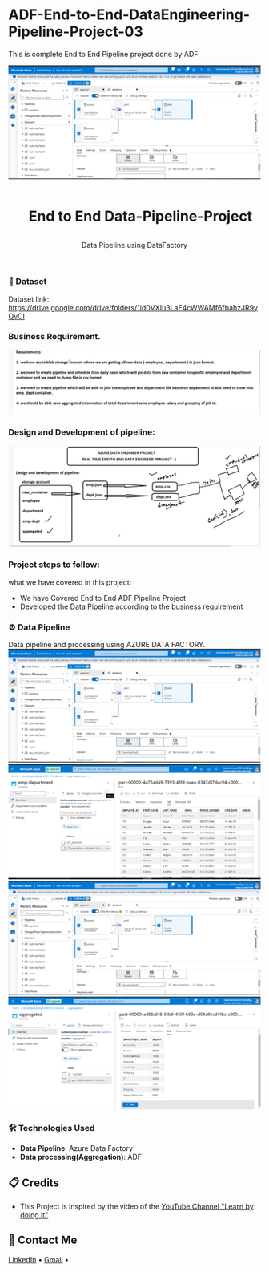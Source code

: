 # ADF-End-to-End-DataEngineering-Pipeline-Project-03

This is complete End to End Pipeline project done by ADF
<div align="center">
  <a href="#">
    <img src="https://github.com/zBalachandar/ADF-End-to-End-DataEngineering-Pipeline-Project-03/blob/main/Source/Azure%20DE%20production%20project%20small%20p3.png" alt="Banner" width="720">
  </a>

  <div id="user-content-toc">
    <ul>
      <summary><h1 style="display: inline-block;"> End to End Data-Pipeline-Project </h1></summary>
    </ul>
  </div>
  
  <p>Data Pipeline using DataFactory</p>
</div>
<br>

### 💾 Dataset
Dataset link: https://drive.google.com/drive/folders/1id0VXIu3LaF4cWWAMf6fbahzJR9yQvCI

### Business Requirement.
![image](https://github.com/zBalachandar/ADF-End-to-End-DataEngineering-Pipeline-Project-03/blob/main/Assets/Requirements.jpg)

### Design and Development of pipeline:
![image](https://github.com/zBalachandar/ADF-End-to-End-DataEngineering-Pipeline-Project-03/blob/a7656825c3964c88af5a37877da25b6b36e25153/Assets/DATA%20PIPELINE%20Plan.jpg)


### Project steps to follow: 
what we have covered in this project:

- We have Covered End to End ADF Pipeline Project 
- Developed the Data Pipeline according to the business requirement


<a name="data-transformation"></a>
### ⚙️ Data Pipeline
 Data pipeline and processing using AZURE DATA FACTORY.
![image](https://github.com/zBalachandar/ADF-End-to-End-DataEngineering-Pipeline-Project-03/blob/main/Source/Azure%20DE%20production%20project%20small%20p3.png)
![image](https://github.com/zBalachandar/ADF-End-to-End-DataEngineering-Pipeline-Project-03/blob/main/Source/Azure%20DE%20production%20project%20small%20p3.2results.png)
![image](https://github.com/zBalachandar/ADF-End-to-End-DataEngineering-Pipeline-Project-03/blob/main/Source/Azure%20DE%20production%20project%20small%20p3.png)
![image](https://github.com/zBalachandar/ADF-End-to-End-DataEngineering-Pipeline-Project-03/blob/main/Source/Azure%20DE%20production%20project%20small%20p3.3%20eresults.png)



### 🛠️ Technologies Used

- **Data Pipeline**: Azure Data Factory
- **Data processing(Aggregation)**: ADF

<a name="credits"></a>
## 📋 Credits

- This Project is inspired by the video of the [YouTube Channel "Learn by doing it"](https://www.youtube.com/watch?v=pMqnvXgPKlI&list=PLOlK8ytA0MghGmAAT8W2u7VYmICdzeU5t&index=1&t=96s)  

<a name="contact"></a>
## 📨 Contact Me

[LinkedIn](https://www.linkedin.com/in/balachandars2022/) •
[Gmail](balachandar2014elu@gmail.com)  •

